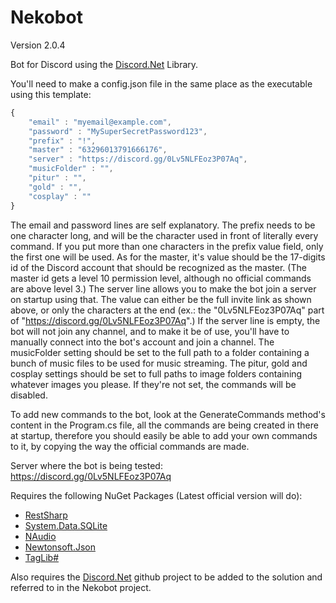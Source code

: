 # Nekobot
Version 2.0.4

Bot for Discord using the [Discord.Net](https://github.com/RogueException/Discord.Net) Library.

You'll need to make a config.json file in the same place as the executable using this template:

```javascript
{
	"email" : "myemail@example.com",
	"password" : "MySuperSecretPassword123",
	"prefix" : "!",
	"master" : "63296013791666176",
    "server" : "https://discord.gg/0Lv5NLFEoz3P07Aq",
    "musicFolder" : "",
    "pitur" : "",
    "gold" : "",
    "cosplay" : ""
}
```

The email and password lines are self explanatory.
The prefix needs to be one character long, and will be the character used in front of literally every command. 
If you put more than one characters in the prefix value field, only the first one will be used.
As for the master, it's value should be the 17-digits id of the Discord account that should be recognized as the master. (The master id gets a level 10 permission level, although no official commands are above level 3.)
The server line allows you to make the bot join a server on startup using that. The value can either be the full invite link as shown above, or only the characters at the end (ex.: the "0Lv5NLFEoz3P07Aq" part of "https://discord.gg/0Lv5NLFEoz3P07Aq".)
If the server line is empty, the bot will not join any channel, and to make it be of use, you'll have to manually connect into the bot's account and join a channel.
The musicFolder setting should be set to the full path to a folder containing a bunch of music files to be used for music streaming.
The pitur, gold and cosplay settings should be set to full paths to image folders containing whatever images you please. If they're not set, the commands will be disabled.

To add new commands to the bot, look at the GenerateCommands method's content in the Program.cs file, all the commands are being created in there at startup, therefore you should easily be able to add your own commands to it, by copying the way the official commands are made.

Server where the bot is being tested: https://discord.gg/0Lv5NLFEoz3P07Aq

Requires the following NuGet Packages (Latest official version will do):
- [RestSharp](https://www.nuget.org/packages/RestSharp)
- [System.Data.SQLite](https://www.nuget.org/packages/System.Data.SQLite/)
- [NAudio](https://www.nuget.org/packages/NAudio)
- [Newtonsoft.Json](https://www.nuget.org/packages/Newtonsoft.Json)
- [TagLib#](https://www.nuget.org/packages/taglib)

Also requires the [Discord.Net](https://github.com/RogueException/Discord.Net) github project to be added to the solution and referred to in the Nekobot project.
